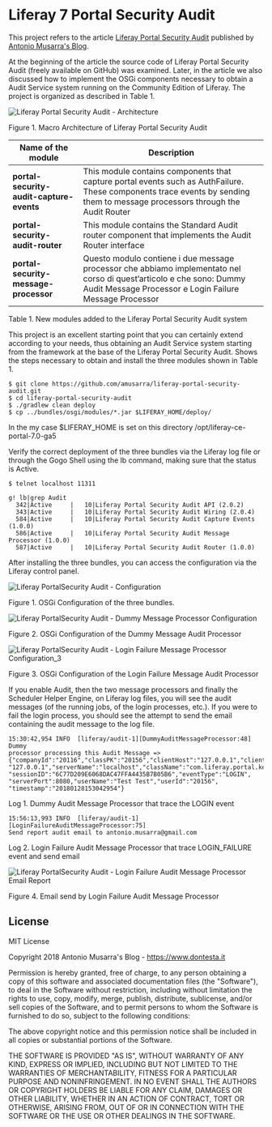 # Liferay 7 Portal Security Audit

This project refers to the article [Liferay Portal Security Audit](https://goo.gl/2Gx7tP) published by 
[Antonio Musarra's Blog](https://www.dontesta.it). 

At the beginning of the article the source code of 
Liferay Portal Security Audit (freely available on GitHub) was examined. 
Later, in the article we also discussed how to implement the OSGi components 
necessary to obtain a Audit Service system running on the Community Edition of 
Liferay. The project is organized as described in Table 1.

![Liferay Portal Security Audit - Architecture](https://www.dontesta.it/wp-content/uploads/2018/01/LiferayPortalSecurityAuditArchitecture_v1.0.0.png)

Figure 1. Macro Architecture of Liferay Portal Security Audit


| Name of the module  | Description |
| ------------- | ------------- |
| **portal-security-audit-capture-events**  | This module contains components that capture portal events such as AuthFailure. These components trace events by sending them to message processors through the Audit Router  |
| **portal-security-audit-router**  | This module contains the Standard Audit router component that implements the Audit Router interface  |
| **portal-security-message-processor** | Questo modulo contiene i due message processor che abbiamo implementato nel corso di quest’articolo e che sono: Dummy Audit Message Processor e Login Failure Message Processor  |

Table 1. New modules added to the Liferay Portal Security Audit system


This project is an excellent starting point that you can certainly extend 
according to your needs, thus obtaining an Audit Service system starting 
from the framework at the base of the Liferay Portal Security Audit. 
Shows the steps necessary to obtain and install the three modules 
shown in Table 1.

```
$ git clone https://github.com/amusarra/liferay-portal-security-audit.git
$ cd liferay-portal-security-audit
$ ./gradlew clean deploy
$ cp ../bundles/osgi/modules/*.jar $LIFERAY_HOME/deploy/
```

In the my case $LIFERAY_HOME is set on this directory /opt/liferay-ce-portal-7.0-ga5

Verify the correct deployment of the three bundles via the Liferay log file or 
through the Gogo Shell using the lb command, making sure that the status is 
Active.

```
$ telnet localhost 11311

g! lb|grep Audit
  342|Active     |   10|Liferay Portal Security Audit API (2.0.2)
  343|Active     |   10|Liferay Portal Security Audit Wiring (2.0.4)
  584|Active     |   10|Liferay Portal Security Audit Capture Events (1.0.0)
  586|Active     |   10|Liferay Portal Security Audit Message Processor (1.0.0)
  587|Active     |   10|Liferay Portal Security Audit Router (1.0.0)
```

After installing the three bundles, you can access the configuration via the 
Liferay control panel.

![Liferay PortalSecurity Audit - Configuration](https://www.dontesta.it/wp-content/uploads/2018/01/LiferayPortalSecurityAuditConfiguration_1.png)

Figure 1. OSGi Configuration of the three bundles.

![Liferay PortalSecurity Audit - Dummy Message Processor Configuration](https://www.dontesta.it/wp-content/uploads/2018/01/LiferayPortalSecurityAuditConfiguration_2.png)

Figure 2. OSGi Configuration of the Dummy Message Audit Processor

![Liferay PortalSecurity Audit - Login Failure Message Processor Configuration_3](https://www.dontesta.it/wp-content/uploads/2018/01/LiferayPortalSecurityAuditConfiguration_3.png)

Figure 3. OSGi Configuration of the Login Failure Message Audit Processor

If you enable Audit, then the two message processors and finally the Scheduler 
Helper Engine, on Liferay log files, you will see the audit messages (of the 
running jobs, of the login processes, etc.). If you were to fail the login 
process, you should see the attempt to send the email containing the audit 
message to the log file.

```
15:30:42,954 INFO  [liferay/audit-1][DummyAuditMessageProcessor:48] Dummy 
processor processing this Audit Message => 
{"companyId":"20116","classPK":"20156","clientHost":"127.0.0.1","clientIP":
"127.0.0.1","serverName":"localhost","className":"com.liferay.portal.kernel.model.User",
"sessionID":"6C77D209E6068DAC47FFA4435B7B05B6","eventType":"LOGIN",
"serverPort":8080,"userName":"Test Test","userId":"20156",
"timestamp":"20180128153042954"}
```
Log 1. Dummy Audit Message Processor that trace the LOGIN event 

```
15:56:13,993 INFO  [liferay/audit-1][LoginFailureAuditMessageProcessor:75] 
Send report audit email to antonio.musarra@gmail.com
```
Log 2. Login Failure Audit Message Processor that trace LOGIN_FAILURE event 
and send email

![Liferay PortalSecurity Audit - Login Failure Audit Message Processor Email Report](https://www.dontesta.it/wp-content/uploads/2018/01/LiferayPortalSecurityAuditConfiguration_4.png)

Figure 4. Email send by Login Failure Audit Message Processor

## License
MIT License

Copyright 2018 Antonio Musarra's Blog - https://www.dontesta.it

Permission is hereby granted, free of charge, to any person obtaining a copy
of this software and associated documentation files (the "Software"), to deal
in the Software without restriction, including without limitation the rights
to use, copy, modify, merge, publish, distribute, sublicense, and/or sell copies
of the Software, and to permit persons to whom the Software is furnished to do so,
subject to the following conditions:

The above copyright notice and this permission notice shall be included in all
copies or substantial portions of the Software.

THE SOFTWARE IS PROVIDED "AS IS", WITHOUT WARRANTY OF ANY KIND, EXPRESS OR
IMPLIED, INCLUDING BUT NOT LIMITED TO THE WARRANTIES OF MERCHANTABILITY,
FITNESS FOR A PARTICULAR PURPOSE AND NONINFRINGEMENT. IN NO EVENT SHALL THE
AUTHORS OR COPYRIGHT HOLDERS BE LIABLE FOR ANY CLAIM, DAMAGES OR OTHER LIABILITY,
WHETHER IN AN ACTION OF CONTRACT, TORT OR OTHERWISE, ARISING FROM, OUT OF OR IN
CONNECTION WITH THE SOFTWARE OR THE USE OR OTHER DEALINGS IN THE SOFTWARE.